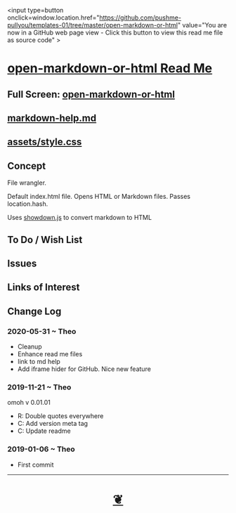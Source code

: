 
<span style=display:none; >[You are now in a GitHub source code view - click this link to view Read Me file as a web page]( https://pushme-pullyou.github.io/templates-01/open-markdown-or-html/readme.html "View file as a web page." ) </span>

<input type=button onclick=window.location.href="https://github.com/pushme-pullyou/templates-01/tree/master/open-markdown-or-html"
value="You are now in a GitHub web page view - Click this button to view this read me file as source code" >


# [open-markdown-or-html Read Me]( ./readme.html )

<!--@@@
<div style="height:50ch;overflow:hidden;resize:both;width:100%;" title="Resize me">
<iframe src=https://pushme-pullyou.github.io/templates-01/open-markdown-or-html/readme.html width=100% height=100% >Iframes are not viewable in GitHub source code views</iframe></div>
_<small>open-markdown-or-html</small>_
@@@-->

## Full Screen: [open-markdown-or-html]( https://pushme-pullyou.github.io/templates-01/open-markdown-or-html/readme.html )

## [markdown-help.md]( #../assets/markdown-help.md )
## [assets/style.css]( #../assets/style.css )


## Concept

File wrangler.

Default index.html file. Opens HTML or Markdown files. Passes location.hash.

Uses [showdown.js]( https://github.com/showdownjs/showdown ) to convert markdown to HTML

## To Do / Wish List


## Issues



## Links of Interest


## Change Log

### 2020-05-31 ~ Theo

* Cleanup
* Enhance read me files
* link to md help
* Add iframe hider for GitHub. Nice new feature

### 2019-11-21 ~ Theo

omoh v 0.01.01

* R: Double quotes everywhere
* C: Add version meta tag
* C: Update readme

### 2019-01-06 ~ Theo

* First commit


***

# <center title="hello! go to top" ><a href=javascript:window.scrollTo(0,0); > ❦ </a></center>

